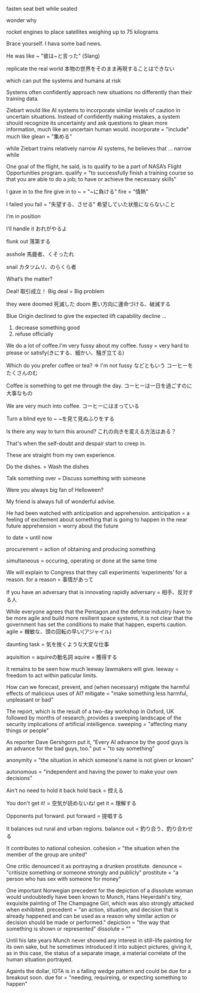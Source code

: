 fasten seat belt while seated

wonder why

rocket engines to place satellites weighing up to 75 kilograms

Brace yourself. I hava some bad news.

He was like ~
"彼は~と言った" (Slang)

replicate the real world
本物の世界をそのまま再現することはできない

which can put the systems and humans at risk

Systems often confidently approach new situations no differently than their training data.

Ziebart would like AI systems to incorporate similar levels of caution in uncertain situations. Instead of confidently making mistakes, a system should recognize its uncertainty and ask questions to glean more information, much like an uncertain human would.
incorporate = "include"
much like
glean = "集める"

while Ziebart trains relatively narrow AI systems, he believes that ...
narrow
while

One goal of the flight, he said, is to qualify to be a part of NASA’s Flight Opportunities program.
qualify = "to successfully finish a training course so that you are able to do a job; to have or achieve the necessary skills"

I gave in to the fire
give in to ~ = "~に負ける"
fire = "情熱"

I failed you
fail = "失望する、させる"
希望していた状態にならないこと

I‘m in position

I‘ll handle it
おれがやるよ

flunk out
落第する

asshole
馬鹿者、くそったれ

snail
カタツムリ、のらくら者

What‘s the matter?

Deal! 取引成立！
Big deal = Big problem

they were doomed 死滅した
doom 悪い方向に運命づける、破滅する

Blue Origin declined to give the expected lift capability
decline …
1. decrease something good
2. refuse officially

We do a lot of coffee.I'm very fussy about my coffee.
fussy = very hard to please or satisfy(きにする、細かい、騒ぎ立てる)

Which do you prefer coffee or tea? => I'm not fussy
などともいう
コーヒーをたくさんのむ

Coffee is something to get me through the day.
コーヒーは一日を過ごすのに大事なもの

We are very much into coffee.
コーヒーにはまっている

Turn a blind eye to ~
~を見て見ぬふりをする

Is there any way to turn this around?
これの向きを変える方法はある？

That's when the self-doubt and despair start to creep in.

These are straight from my own experience.

Do the dishes.
= Wash the dishes

Talk something over = Discuss something with someone

Were you always big fan of Helloween?

My friend is always full of wonderful advise.

He had been watched with anticipation and apprehension.
anticipation = a feeling of excitement about something that is going to happen in the near future
apprehension = worry about the future

to date = until now

procurement = action of obtaining and producing something

simultaneous = occuring, operating or done at the same time

We will explain to Congress that they call experiments ‘experiments’ for a reason.
for a reason = 事情があって

If you have an adversary that is innovating rapidly
adversary = 相手、反対する人

While everyone agrees that the Pentagon and the defense industry have to be more agile and build more resilient space systems, it is not clear that the government has set the conditions to make that happen, experts caution.
agile = 機敏な、頭の回転の早い(アジャイル)

daunting task = 気を挫くような大変な仕事

aquisition = aquireの動名詞
aquire = 獲得する

it remains to be seen how much leeway lawmakers will give.
leeway = freedom to act within paticular limits.

How can we forecast, prevent, and (when necessary) mitigate the harmful effects of malicious uses of AI?
mitigate = "make something less harmful, unpleasant or bad"

The report, which is the result of a two-day workshop in Oxford, UK followed by months of research, provides a sweeping landscape of the security implications of artificial intelligence.
sweeping = "affecting many things or people"

As reporter Dave Gershgorn put it, “Every AI advance by the good guys is an advance for the bad guys, too.”
put = "to say something"

anonymity = "the situation in which someone's name is not given or known"

autonomous = "independent and having the power to make your own decisions"

Ain't no need to hold it back
hold back = 控える

You don't get it! = 空気が読めないね!
get it = 理解する

Opponents put forward.
put forward = 提唱する

It balances out rural and urban regions.
balance out = 釣り合う、釣り合わせる

It contributes to national cohesion.
cohesion = "the situation when the member of the group are united"

One critic denounced it as portraying a drunken prostitute.
denounce = "critisize something or someone strongly and publicly"
prostitute = "a person who has sex with someone for money"

One important Norwegian precedent for the depiction of a dissolute woman would undoubtedly have been known to Munch, Hans Heyerdahl's tiny, exquisite painting of The Champagne Girl, which was also strongly attacked when exhibited.
precedent = "an action, situation, and decision that is already happened and can be used as a reason why similar action or decision should be made or performed."
depiction = "the way that something is shown or represented"
dissolute = ""

Until his late years Munch never showed any interest in still-life painting for its own sake, but he sometimes introduced it into subject pictures, giving it, as in this case, the status of a separate image, a material correlate of the human situation portrayed.

Againts the dollar, IOTA is in a falling wedge pattern and could be due for a breakout soon.
due for = "needing, requireing, or expecting something to happen"
